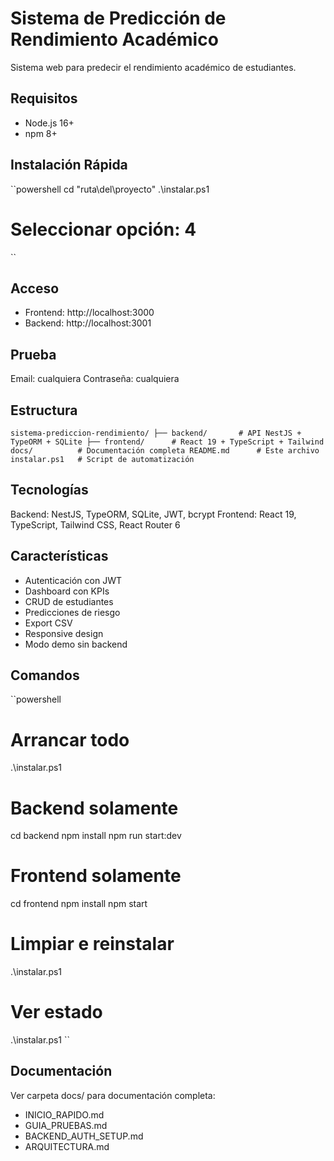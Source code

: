 ﻿# Sistema de Predicción de Rendimiento Académico

Sistema web para predecir el rendimiento académico de estudiantes.

## Requisitos

- Node.js 16+
- npm 8+

## Instalación Rápida

``powershell
cd "ruta\del\proyecto"
.\instalar.ps1

# Seleccionar opción: 4

``

## Acceso

- Frontend: http://localhost:3000
- Backend: http://localhost:3001

## Prueba

Email: cualquiera
Contraseña: cualquiera

## Estructura

`sistema-prediccion-rendimiento/
├── backend/       # API NestJS + TypeORM + SQLite
├── frontend/      # React 19 + TypeScript + Tailwind
 docs/          # Documentación completa
 README.md      # Este archivo
 instalar.ps1   # Script de automatización`

## Tecnologías

Backend: NestJS, TypeORM, SQLite, JWT, bcrypt
Frontend: React 19, TypeScript, Tailwind CSS, React Router 6

## Características

- Autenticación con JWT
- Dashboard con KPIs
- CRUD de estudiantes
- Predicciones de riesgo
- Export CSV
- Responsive design
- Modo demo sin backend

## Comandos

``powershell

# Arrancar todo

.\instalar.ps1

# Backend solamente

cd backend
npm install
npm run start:dev

# Frontend solamente

cd frontend
npm install
npm start

# Limpiar e reinstalar

.\instalar.ps1

# Ver estado

.\instalar.ps1
``

## Documentación

Ver carpeta docs/ para documentación completa:

- INICIO_RAPIDO.md
- GUIA_PRUEBAS.md
- BACKEND_AUTH_SETUP.md
- ARQUITECTURA.md
